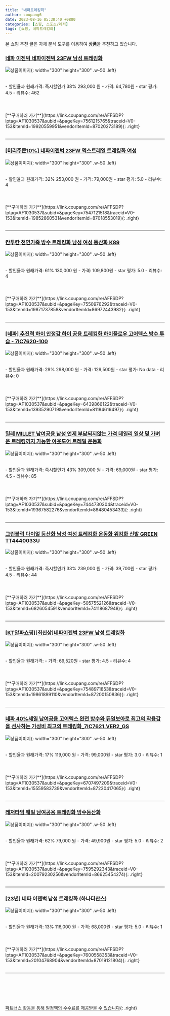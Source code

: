 ```yaml
---
title: "네파트레킹화"
author: coupang6
date: 2023-08-16 05:30:40 +0800
categories: [쇼핑, 스포츠/레저]
tags: [쇼핑, 네파트레킹화]
---
```


본 쇼핑 추천 글은 자체 분석 도구를 이용하여 [**상품**](https://link.coupang.com/a/bao1ui)을 추천하고 있습니다.

### [네파 이젠벅 네파이젠벅 23FW 남성 트레킹화](https://link.coupang.com/re/AFFSDP?lptag=AF1030537&subid=&pageKey=7561215765&traceid=V0-153&itemId=19920559951&vendorItemId=87020273189)

![상품이미지](https://thumbnail10.coupangcdn.com/thumbnails/remote/230x230ex/image/vendor_inventory/3410/e35c42cfbc233909da1d104075a556136d45af335075d439209eb41aabdf.jpg){: width="300" height="300" .w-50 .left}


<br>
- 할인율과 원래가격: 즉시할인가 38%  293,000   원
- 가격: 64,780원
- star 평가: 4.5
- 리뷰수: 462
<br>
<br>
<br>
<br>
[**구매하러 가기**](https://link.coupang.com/re/AFFSDP?lptag=AF1030537&subid=&pageKey=7561215765&traceid=V0-153&itemId=19920559951&vendorItemId=87020273189){: .right}
<br>
<br>

---

### [[미리주문10%] 네파이젠벅 23FW 엑스트레일 트레킹화 여성](https://link.coupang.com/re/AFFSDP?lptag=AF1030537&subid=&pageKey=7547121518&traceid=V0-153&itemId=19852860531&vendorItemId=87018553019)

![상품이미지](https://thumbnail8.coupangcdn.com/thumbnails/remote/230x230ex/image/vendor_inventory/3370/fae3e7fef319cff552d23a0798561bf109589e02137910d4b3ab544b9e6a.jpg){: width="300" height="300" .w-50 .left}


<br>
- 할인율과 원래가격: 32%  253,000   원
- 가격: 79,000원
- star 평가: 5.0
- 리뷰수: 4
<br>
<br>
<br>
<br>
[**구매하러 가기**](https://link.coupang.com/re/AFFSDP?lptag=AF1030537&subid=&pageKey=7547121518&traceid=V0-153&itemId=19852860531&vendorItemId=87018553019){: .right}
<br>
<br>

---

### [칸투칸 천연가죽 방수 트레킹화 남성 여성 등산화 K89](https://link.coupang.com/re/AFFSDP?lptag=AF1030537&subid=&pageKey=7550976292&traceid=V0-153&itemId=19871737858&vendorItemId=86972443982)

![상품이미지](https://thumbnail8.coupangcdn.com/thumbnails/remote/230x230ex/image/vendor_inventory/e662/0c556e08b7c6f50d6cf433f98c9756482685c38bbcee796a0141ee433771.jpg){: width="300" height="300" .w-50 .left}


<br>
- 할인율과 원래가격: 61%  130,000   원
- 가격: 109,800원
- star 평가: 5.0
- 리뷰수: 4
<br>
<br>
<br>
<br>
[**구매하러 가기**](https://link.coupang.com/re/AFFSDP?lptag=AF1030537&subid=&pageKey=7550976292&traceid=V0-153&itemId=19871737858&vendorItemId=86972443982){: .right}
<br>
<br>

---

### [[네파] 추진력 하이 안정감 하이 공용 트레킹화 하이플로우 고어텍스 방수 투습 - 7IC7620-100](https://link.coupang.com/re/AFFSDP?lptag=AF1030537&subid=&pageKey=6439866122&traceid=V0-153&itemId=13935290719&vendorItemId=81184619497)

![상품이미지](https://thumbnail8.coupangcdn.com/thumbnails/remote/230x230ex/image/vendor_inventory/57a8/71998a0eb97761ac316b5d3232a41127d12b4d44ad5308a765fdf9f844ec.jpg){: width="300" height="300" .w-50 .left}


<br>
- 할인율과 원래가격: 29%  298,000   원
- 가격: 129,500원
- star 평가: No data
- 리뷰수: 0
<br>
<br>
<br>
<br>
[**구매하러 가기**](https://link.coupang.com/re/AFFSDP?lptag=AF1030537&subid=&pageKey=6439866122&traceid=V0-153&itemId=13935290719&vendorItemId=81184619497){: .right}
<br>
<br>

---

### [밀레 MILLET 남여공용 남성 언제 부담되지않는 가격 데일리 일상 및 가벼운 트레킹까지 가능한 아웃도어 트레일 운동화](https://link.coupang.com/re/AFFSDP?lptag=AF1030537&subid=&pageKey=7444730304&traceid=V0-153&itemId=19367582276&vendorItemId=86480453433)

![상품이미지](https://thumbnail10.coupangcdn.com/thumbnails/remote/230x230ex/image/vendor_inventory/cc14/8264cf7c2772cce4f02a6f837ae87900b683f23fed6dfd880817fcfec511.jpg){: width="300" height="300" .w-50 .left}


<br>
- 할인율과 원래가격: 즉시할인가 43%  309,000   원
- 가격: 69,000원
- star 평가: 4.5
- 리뷰수: 85
<br>
<br>
<br>
<br>
[**구매하러 가기**](https://link.coupang.com/re/AFFSDP?lptag=AF1030537&subid=&pageKey=7444730304&traceid=V0-153&itemId=19367582276&vendorItemId=86480453433){: .right}
<br>
<br>

---

### [그린블럭 다이얼 등산화 남성 여성 트레킹화 운동화 워킹화 신발 GREEN TT4440033U](https://link.coupang.com/re/AFFSDP?lptag=AF1030537&subid=&pageKey=5057552126&traceid=V0-153&itemId=6826054591&vendorItemId=74118687948)

![상품이미지](https://thumbnail7.coupangcdn.com/thumbnails/remote/230x230ex/image/vendor_inventory/d3ba/f7e12214c29f0d6579b036293500d26f83b6d5243c69d897527861957aa6.jpg){: width="300" height="300" .w-50 .left}


<br>
- 할인율과 원래가격: 즉시할인가 33%  239,000   원
- 가격: 39,700원
- star 평가: 4.5
- 리뷰수: 44
<br>
<br>
<br>
<br>
[**구매하러 가기**](https://link.coupang.com/re/AFFSDP?lptag=AF1030537&subid=&pageKey=5057552126&traceid=V0-153&itemId=6826054591&vendorItemId=74118687948){: .right}
<br>
<br>

---

### [[KT알파쇼핑][최신상]네파이젠벅 23FW 남성 트레킹화](https://link.coupang.com/re/AFFSDP?lptag=AF1030537&subid=&pageKey=7548971853&traceid=V0-153&itemId=19861899110&vendorItemId=87200150836)

![상품이미지](https://thumbnail7.coupangcdn.com/thumbnails/remote/230x230ex/image/vendor_inventory/39df/2545b4e275b429d4593aafeca8049a722a43261f7b158cc83133c2dac8fd.jpg){: width="300" height="300" .w-50 .left}


<br>
- 할인율과 원래가격: 
- 가격: 69,520원
- star 평가: 4.5
- 리뷰수: 4
<br>
<br>
<br>
<br>
[**구매하러 가기**](https://link.coupang.com/re/AFFSDP?lptag=AF1030537&subid=&pageKey=7548971853&traceid=V0-153&itemId=19861899110&vendorItemId=87200150836){: .right}
<br>
<br>

---

### [네파 40%세일 남여공용 고어텍스 완전 방수와 듀얼보아로 최고의 착용감을 선사하는 가성비 최고의 트레킹화_7IC7621.VER2_GS](https://link.coupang.com/re/AFFSDP?lptag=AF1030537&subid=&pageKey=6707497209&traceid=V0-153&itemId=15559583739&vendorItemId=87230417065)

![상품이미지](https://thumbnail10.coupangcdn.com/thumbnails/remote/230x230ex/image/vendor_inventory/ad9a/da7d69c9bb68e6b219e0280966e87acfd5a64bd79daf9a4670540fc861c2.png){: width="300" height="300" .w-50 .left}


<br>
- 할인율과 원래가격: 17%  119,000   원
- 가격: 99,000원
- star 평가: 3.0
- 리뷰수: 1
<br>
<br>
<br>
<br>
[**구매하러 가기**](https://link.coupang.com/re/AFFSDP?lptag=AF1030537&subid=&pageKey=6707497209&traceid=V0-153&itemId=15559583739&vendorItemId=87230417065){: .right}
<br>
<br>

---

### [레저타임 웨일 남여공용 트레킹화 방수등산화](https://link.coupang.com/re/AFFSDP?lptag=AF1030537&subid=&pageKey=7595292343&traceid=V0-153&itemId=20079230256&vendorItemId=86625454274)

![상품이미지](https://thumbnail9.coupangcdn.com/thumbnails/remote/230x230ex/image/vendor_inventory/df6b/899ec15974b8dd9afe409624b51a2e67723fc6d41d98b063a0489876b480.jpg){: width="300" height="300" .w-50 .left}


<br>
- 할인율과 원래가격: 62%  79,000   원
- 가격: 49,900원
- star 평가: 5.0
- 리뷰수: 2
<br>
<br>
<br>
<br>
[**구매하러 가기**](https://link.coupang.com/re/AFFSDP?lptag=AF1030537&subid=&pageKey=7595292343&traceid=V0-153&itemId=20079230256&vendorItemId=86625454274){: .right}
<br>
<br>

---

### [[23년] 네파 이젠벅 남성 트레킹화 (하나더찬스)](https://link.coupang.com/re/AFFSDP?lptag=AF1030537&subid=&pageKey=7600558353&traceid=V0-153&itemId=20104768904&vendorItemId=87019121804)

![상품이미지](https://thumbnail7.coupangcdn.com/thumbnails/remote/230x230ex/image/vendor_inventory/f590/cadc8513aaa4df76e7e66f58ee59c1b6fab7ba3c86e73d07ab113690506e.jpg){: width="300" height="300" .w-50 .left}


<br>
- 할인율과 원래가격: 13%  116,000   원
- 가격: 68,000원
- star 평가: 5.0
- 리뷰수: 1
<br>
<br>
<br>
<br>
[**구매하러 가기**](https://link.coupang.com/re/AFFSDP?lptag=AF1030537&subid=&pageKey=7600558353&traceid=V0-153&itemId=20104768904&vendorItemId=87019121804){: .right}
<br>
<br>

---
<br><br><br><br><br> [파트너스 활동을 통해 일정액의 수수료를 제공받을 수 있습니다](https://link.coupang.com/a/bao1ui){: .right}